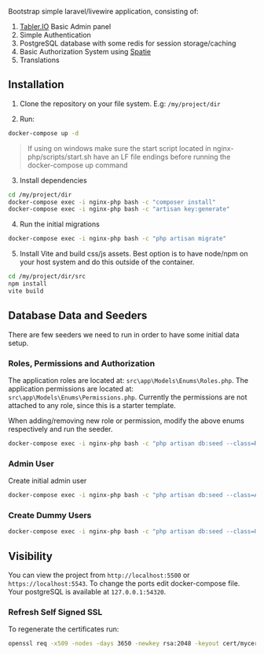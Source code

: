 Bootstrap simple laravel/livewire application, consisting of:
1. [Tabler.IO](https://tabler.io/admin-template) Basic Admin panel
2. Simple Authentication
3. PostgreSQL database with some redis for session storage/caching
4. Basic Authorization System using [Spatie](https://spatie.be/docs/laravel-permission/v6/introduction)
5. Translations

## Installation

1. Clone the repository on your file system. E.g: `/my/project/dir`

2. Run:
```sh
docker-compose up -d
```
> If using on windows make sure the start script located in nginx-php/scripts/start.sh have an LF file endings before running the docker-compose up command

3. Install dependencies

```sh
cd /my/project/dir
docker-compose exec -i nginx-php bash -c "composer install"
docker-compose exec -i nginx-php bash -c "artisan key:generate"
```
4. Run the initial migrations
```sh
docker-compose exec -i nginx-php bash -c "php artisan migrate"
```
5. Install Vite and build css/js assets. Best option is to have node/npm on your host system and do this outside of the container.
```sh
cd /my/project/dir/src
npm install
vite build
```
## Database Data and Seeders
There are few seeders we need to run in order to have some initial data setup.

### Roles, Permissions and Authorization
The application roles are located at: `src\app\Models\Enums\Roles.php`. 
The application permissions are located at: `src\app\Models\Enums\Permissions.php`.
Currently the permissions are not attached to any role, since this is a starter template.

When adding/removing new role or permission, modify the above enums respectively and run the seeder.
```sh
docker-compose exec -i nginx-php bash -c "php artisan db:seed --class=RoleSeeder"
```
### Admin User
Create initial admin user
```sh
docker-compose exec -i nginx-php bash -c "php artisan db:seed --class=AdminUserSeeder"
```
### Create Dummy Users
```sh
docker-compose exec -i nginx-php bash -c "php artisan db:seed --class=UserSeeder"
```

## Visibility

You can view the project from `http://localhost:5500` or `https://localhost:5543`. To change the ports edit docker-compose file. 
Your postgreSQL is available at `127.0.0.1:54320`.

### Refresh Self Signed SSL

To regenerate the certificates run:
```sh
openssl req -x509 -nodes -days 3650 -newkey rsa:2048 -keyout cert/mycert.key -out cert/mycert.crt
```
